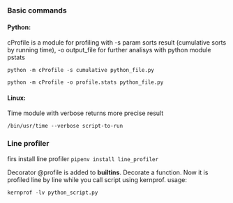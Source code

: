 ### Basic commands

#### Python:

cProfile is a module for profiling with -s param sorts result (cumulative sorts by running time), -o output_file for further analisys with python module pstats

```python -m cProfile -s cumulative python_file.py```

```python -m cProfile -o profile.stats python_file.py```

#### Linux:

Time module with verbose returns more precise result

```/bin/usr/time --verbose script-to-run```

### Line profiler

firs install line profiler
```pipenv install line_profiler```

Decorator @profile is added to __builtins__. 
Decorate a function. Now it is profiled line by line while you call script using kernprof.
usage:

```kernprof -lv python_script.py```
